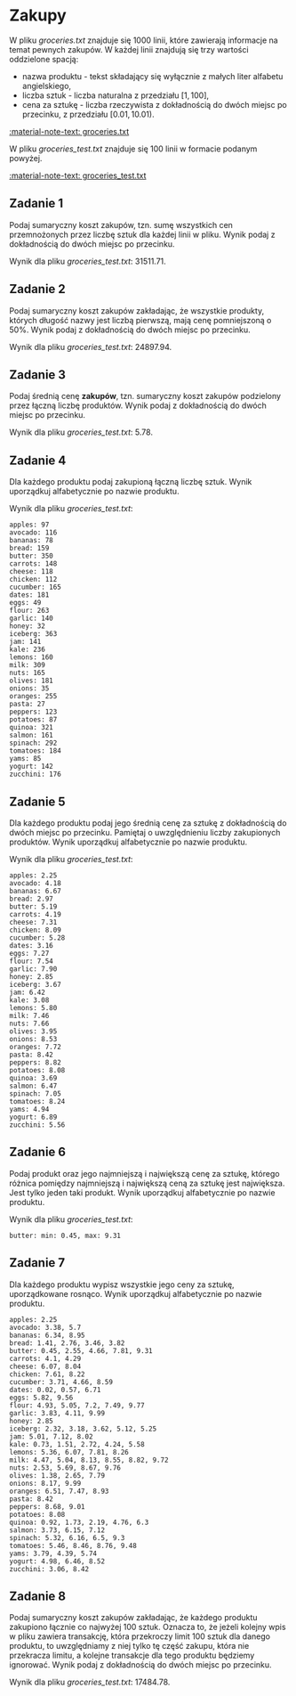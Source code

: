 # Zakupy

W pliku *groceries.txt* znajduje się 1000 linii, które zawierają informacje na temat pewnych zakupów. W każdej linii znajdują się trzy wartości oddzielone spacją:

- nazwa produktu - tekst składający się wyłącznie z małych liter alfabetu angielskiego,
- liczba sztuk - liczba naturalna z przedziału $[1, 100]$,
- cena za sztukę - liczba rzeczywista z dokładnością do dwóch miejsc po przecinku, z przedziału $[0.01, 10.01)$.

[:material-note-text: groceries.txt](../../../../assets/groceries/groceries.txt)

W pliku *groceries_test.txt* znajduje się 100 linii w formacie podanym powyżej.

[:material-note-text: groceries_test.txt](../../../../assets/groceries/groceries_test.txt)

## Zadanie 1

Podaj sumaryczny koszt zakupów, tzn. sumę wszystkich cen przemnożonych przez liczbę sztuk dla każdej linii w pliku. Wynik podaj z dokładnością do dwóch miejsc po przecinku.

Wynik dla pliku *groceries_test.txt*: $31511.71$.

## Zadanie 2

Podaj sumaryczny koszt zakupów zakładając, że wszystkie produkty, których długość nazwy jest liczbą pierwszą, mają cenę pomniejszoną o 50%. Wynik podaj z dokładnością do dwóch miejsc po przecinku.

Wynik dla pliku *groceries_test.txt*: $24897.94$.

## Zadanie 3

Podaj średnią cenę **zakupów**, tzn. sumaryczny koszt zakupów podzielony przez łączną liczbę produktów. Wynik podaj z dokładnością do dwóch miejsc po przecinku.

Wynik dla pliku *groceries_test.txt*: $5.78$.

## Zadanie 4

Dla każdego produktu podaj zakupioną łączną liczbę sztuk. Wynik uporządkuj alfabetycznie po nazwie produktu.

Wynik dla pliku *groceries_test.txt*:

```
apples: 97
avocado: 116
bananas: 78
bread: 159
butter: 350
carrots: 148
cheese: 118
chicken: 112
cucumber: 165
dates: 181
eggs: 49
flour: 263
garlic: 140
honey: 32
iceberg: 363
jam: 141
kale: 236
lemons: 160
milk: 309
nuts: 165
olives: 181
onions: 35
oranges: 255
pasta: 27
peppers: 123
potatoes: 87
quinoa: 321
salmon: 161
spinach: 292
tomatoes: 184
yams: 85
yogurt: 142
zucchini: 176
```

## Zadanie 5

Dla każdego produktu podaj jego średnią cenę za sztukę z dokładnością do dwóch miejsc po przecinku. Pamiętaj o uwzględnieniu liczby zakupionych produktów. Wynik uporządkuj alfabetycznie po nazwie produktu.

Wynik dla pliku *groceries_test.txt*:

```
apples: 2.25
avocado: 4.18
bananas: 6.67
bread: 2.97
butter: 5.19
carrots: 4.19
cheese: 7.31
chicken: 8.09
cucumber: 5.28
dates: 3.16
eggs: 7.27
flour: 7.54
garlic: 7.90
honey: 2.85
iceberg: 3.67
jam: 6.42
kale: 3.08
lemons: 5.80
milk: 7.46
nuts: 7.66
olives: 3.95
onions: 8.53
oranges: 7.72
pasta: 8.42
peppers: 8.82
potatoes: 8.08
quinoa: 3.69
salmon: 6.47
spinach: 7.05
tomatoes: 8.24
yams: 4.94
yogurt: 6.89
zucchini: 5.56
```

## Zadanie 6

Podaj produkt oraz jego najmniejszą i największą cenę za sztukę, którego różnica pomiędzy najmniejszą i największą ceną za sztukę jest największa. Jest tylko jeden taki produkt. Wynik uporządkuj alfabetycznie po nazwie produktu.

Wynik dla pliku *groceries_test.txt*:

```
butter: min: 0.45, max: 9.31
```

## Zadanie 7

Dla każdego produktu wypisz wszystkie jego ceny za sztukę, uporządkowane rosnąco. Wynik uporządkuj alfabetycznie po nazwie produktu.

```
apples: 2.25
avocado: 3.38, 5.7
bananas: 6.34, 8.95
bread: 1.41, 2.76, 3.46, 3.82
butter: 0.45, 2.55, 4.66, 7.81, 9.31
carrots: 4.1, 4.29
cheese: 6.07, 8.04
chicken: 7.61, 8.22
cucumber: 3.71, 4.66, 8.59
dates: 0.02, 0.57, 6.71
eggs: 5.82, 9.56
flour: 4.93, 5.05, 7.2, 7.49, 9.77
garlic: 3.83, 4.11, 9.99
honey: 2.85
iceberg: 2.32, 3.18, 3.62, 5.12, 5.25
jam: 5.01, 7.12, 8.02
kale: 0.73, 1.51, 2.72, 4.24, 5.58
lemons: 5.36, 6.07, 7.81, 8.26
milk: 4.47, 5.04, 8.13, 8.55, 8.82, 9.72
nuts: 2.53, 5.69, 8.67, 9.76
olives: 1.38, 2.65, 7.79
onions: 8.17, 9.99
oranges: 6.51, 7.47, 8.93
pasta: 8.42
peppers: 8.68, 9.01
potatoes: 8.08
quinoa: 0.92, 1.73, 2.19, 4.76, 6.3
salmon: 3.73, 6.15, 7.12
spinach: 5.32, 6.16, 6.5, 9.3
tomatoes: 5.46, 8.46, 8.76, 9.48
yams: 3.79, 4.39, 5.74
yogurt: 4.98, 6.46, 8.52
zucchini: 3.06, 8.42
```

## Zadanie 8

Podaj sumaryczny koszt zakupów zakładając, że każdego produktu zakupiono łącznie co najwyżej 100 sztuk. Oznacza to, że jeżeli kolejny wpis w pliku zawiera transakcję, która przekroczy limit 100 sztuk dla danego produktu, to uwzględniamy z niej tylko tę część zakupu, która nie przekracza limitu, a kolejne transakcje dla tego produktu będziemy ignorować. Wynik podaj z dokładnością do dwóch miejsc po przecinku.

Wynik dla pliku *groceries_test.txt*: $17484.78$.
